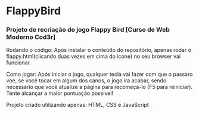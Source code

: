 # FlappyBird

### Projeto de recriação do jogo Flappy Bird [Curso de Web Moderno Cod3r]

Rodando o código: Após instalar o conteúdo do repositório, apenas rodar o flappy.html(clicando duas vezes em cima do ícone) no seu browser vai funcionar.

Como jogar: Após iniciar o jogo, qualquer tecla vai fazer com que o passaro voe, se você tocar em algum dos canos, o jogo ira acabar, sendo necessário que você atualize a página para recomeçá-lo (F5 para reiniciar). Tente alcançar a maior pontuação possível!

Projeto criado utilizando apenas: HTML, CSS e JavaScript

